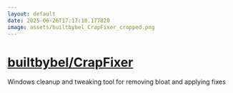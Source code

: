 ```yaml
---
layout: default
date: 2025-06-26T17:17:18.177820
image: assets/builtbybel_CrapFixer_cropped.png
---
```


# [builtbybel/CrapFixer](https://github.com/builtbybel/CrapFixer)

Windows cleanup and tweaking tool for removing bloat and applying fixes
